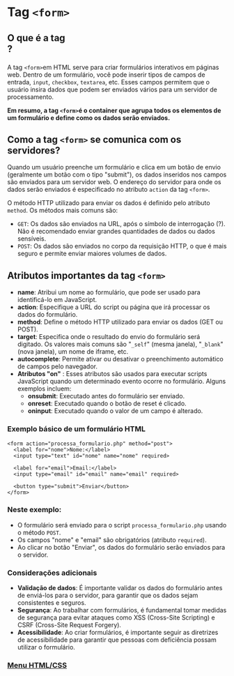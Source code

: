 # Tag `<form>`

## O que é a tag <form>?

A tag `<form>`em HTML serve para criar formulários interativos em páginas web. Dentro de um formulário, você pode inserir tipos de campos de entrada, `input`, `checkbox`, `textarea`, etc. Esses campos permitem que o usuário insira dados que podem ser enviados vários para um servidor de processamento.

**Em resumo, a tag `<form>`é o container que agrupa todos os elementos de um formulário e define como os dados serão enviados.**

## Como a tag `<form>` se comunica com os servidores?

Quando um usuário preenche um formulário e clica em um botão de envio (geralmente um botão com o tipo "submit"), os dados inseridos nos campos são enviados para um servidor web. O endereço do servidor para onde os dados serão enviados é especificado no atributo `action` da tag `<form>`.

O método HTTP utilizado para enviar os dados é definido pelo atributo `method`. Os métodos mais comuns são:

- `GET`: Os dados são enviados na URL, após o símbolo de interrogação (?). Não é recomendado enviar grandes quantidades de dados ou dados sensíveis.
- `POST`: Os dados são enviados no corpo da requisição HTTP, o que é mais seguro e permite enviar maiores volumes de dados.

## Atributos importantes da tag `<form>`

- **name**: Atribui um nome ao formulário, que pode ser usado para identificá-lo em JavaScript.
- **action**: Especifique a URL do script ou página que irá processar os dados do formulário.
- **method**: Define o método HTTP utilizado para enviar os dados (GET ou POST).
- **target**: Especifica onde o resultado do envio do formulário será digitado. Os valores mais comuns são "`_self`" (mesma janela), "`_blank`" (nova janela), um nome de iframe, etc.
- **autocomplete**: Permite ativar ou desativar o preenchimento automático de campos pelo navegador.
- **Atributos "on"** : Esses atributos são usados ​​para executar scripts JavaScript quando um determinado evento ocorre no formulário. Alguns exemplos incluem:
    - **onsubmit**: Executado antes do formulário ser enviado.
    - **onreset**: Executado quando o botão de reset é clicado.
    - **oninput**: Executado quando o valor de um campo é alterado.

### Exemplo básico de um formulário HTML

```
<form action="processa_formulario.php" method="post">
  <label for="nome">Nome:</label>
  <input type="text" id="nome" name="nome" required>

  <label for="email">Email:</label>
  <input type="email" id="email" name="email" required>

  <button type="submit">Enviar</button>
</form>
```

### Neste exemplo:

- O formulário será enviado para o script `processa_formulario.php` usando o método `POST`.
- Os campos "nome" e "email" são obrigatórios (atributo `required`).
- Ao clicar no botão "Enviar", os dados do formulário serão enviados para o servidor.

### Considerações adicionais

- **Validação de dados**: É importante validar os dados do formulário antes de enviá-los para o servidor, para garantir que os dados sejam consistentes e seguros.
- **Segurança**: Ao trabalhar com formulários, é fundamental tomar medidas de segurança para evitar ataques como XSS (Cross-Site Scripting) e CSRF (Cross-Site Request Forgery).
- **Acessibilidade**: Ao criar formulários, é importante seguir as diretrizes de acessibilidade para garantir que pessoas com deficiência possam utilizar o formulário.

### [Menu HTML/CSS](../menu_html-css.md)